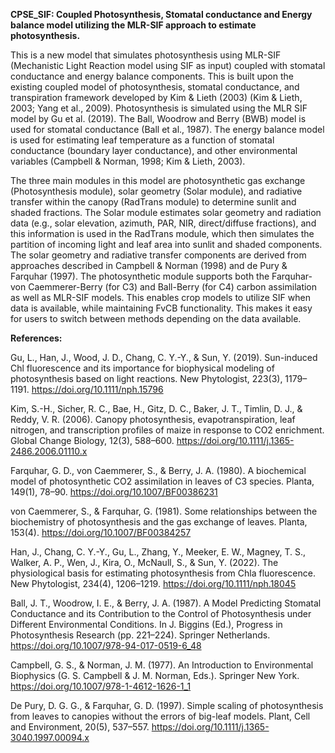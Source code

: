 **CPSE_SIF: Coupled Photosynthesis, Stomatal conductance and Energy balance model utilizing the MLR-SIF approach to estimate photosynthesis.**

This is a new model that simulates photosynthesis using MLR-SIF (Mechanistic Light Reaction model using SIF as input) coupled with stomatal conductance and energy balance components.  This is built upon the existing coupled model of photosynthesis, stomatal conductance, and transpiration framework developed by Kim & Lieth (2003) (Kim & Lieth, 2003; Yang et al., 2009). Photosynthesis is simulated using the MLR SIF model by Gu et al. (2019). The Ball, Woodrow and Berry (BWB) model is used for stomatal conductance (Ball et al., 1987). The energy balance model is used for estimating leaf temperature as a function of stomatal conductance (boundary layer conductance), and other environmental variables (Campbell & Norman, 1998; Kim & Lieth, 2003). 

The three main modules in this model are photosynthetic gas exchange (Photosynthesis module), solar geometry (Solar module), and radiative transfer within the canopy (RadTrans module) to determine sunlit and shaded fractions. The Solar module estimates solar geometry and radiation data (e.g., solar elevation, azimuth, PAR, NIR, direct/diffuse fractions), and this information is used in the RadTrans module, which then simulates the partition of incoming light and leaf area into sunlit and shaded components. The solar geometry and radiative transfer components are derived from approaches described in Campbell & Norman (1998) and de Pury & Farquhar (1997). The photosynthetic module supports both the Farquhar-von Caemmerer-Berry (for C3) and Ball-Berry (for C4) carbon assimilation as well as MLR-SIF models. This enables crop models to utilize SIF when data is available, while maintaining FvCB functionality. This makes it easy for users to switch between methods depending on the data available.   


**References:** 

Gu, L., Han, J., Wood, J. D., Chang, C. Y.-Y., & Sun, Y. (2019). Sun-induced Chl fluorescence and its importance for biophysical modeling of photosynthesis based on light reactions. New Phytologist, 223(3), 1179–1191. https://doi.org/10.1111/nph.15796

Kim, S.-H., Sicher, R. C., Bae, H., Gitz, D. C., Baker, J. T., Timlin, D. J., & Reddy, V. R. (2006). Canopy photosynthesis, evapotranspiration, leaf nitrogen, and transcription profiles of maize in response to CO2 enrichment. Global Change Biology, 12(3), 588–600. https://doi.org/10.1111/j.1365-2486.2006.01110.x

Farquhar, G. D., von Caemmerer, S., & Berry, J. A. (1980). A biochemical model of photosynthetic CO2 assimilation in leaves of C3 species. Planta, 149(1), 78–90. https://doi.org/10.1007/BF00386231

von Caemmerer, S., & Farquhar, G. (1981). Some relationships between the biochemistry of photosynthesis and the gas exchange of leaves. Planta, 153(4). https://doi.org/10.1007/BF00384257

Han, J., Chang, C. Y.-Y., Gu, L., Zhang, Y., Meeker, E. W., Magney, T. S., Walker, A. P., Wen, J., Kira, O., McNaull, S., & Sun, Y. (2022). The physiological basis for estimating photosynthesis from Chla fluorescence. New Phytologist, 234(4), 1206–1219. https://doi.org/10.1111/nph.18045

Ball, J. T., Woodrow, I. E., & Berry, J. A. (1987). A Model Predicting Stomatal Conductance and its Contribution to the Control of Photosynthesis under Different Environmental Conditions. In J. Biggins (Ed.), Progress in Photosynthesis Research (pp. 221–224). Springer Netherlands. https://doi.org/10.1007/978-94-017-0519-6_48

Campbell, G. S., & Norman, J. M. (1977). An Introduction to Environmental Biophysics (G. S. Campbell & J. M. Norman, Eds.). Springer New York. https://doi.org/10.1007/978-1-4612-1626-1_1

De Pury, D. G. G., & Farquhar, G. D. (1997). Simple scaling of photosynthesis from leaves to canopies without the errors of big-leaf models. Plant, Cell and Environment, 20(5), 537–557. https://doi.org/10.1111/j.1365-3040.1997.00094.x



